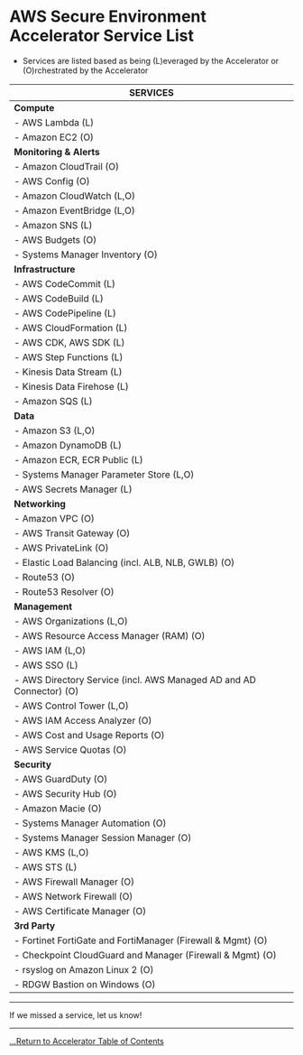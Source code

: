 # AWS Secure Environment Accelerator Service List

- Services are listed based as being (L)everaged by the Accelerator or (O)rchestrated by the Accelerator

| SERVICES                                                            |
| ------------------------------------------------------------------- |
| **Compute**                                                         |
| - AWS Lambda (L)                                                    |
| - Amazon EC2 (O)                                                    |
| **Monitoring & Alerts**                                             |
| - Amazon CloudTrail (O)                                             |
| - AWS Config (O)                                                    |
| - Amazon CloudWatch (L,O)                                           |
| - Amazon EventBridge (L,O)                                          |
| - Amazon SNS (L)                                                    |
| - AWS Budgets (O)                                                   |
| - Systems Manager Inventory (O)                                     |
| **Infrastructure**                                                  |
| - AWS CodeCommit (L)                                                |
| - AWS CodeBuild (L)                                                 |
| - AWS CodePipeline (L)                                              |
| - AWS CloudFormation (L)                                            |
| - AWS CDK, AWS SDK (L)                                              |
| - AWS Step Functions (L)                                            |
| - Kinesis Data Stream (L)                                           |
| - Kinesis Data Firehose (L)                                         |
| - Amazon SQS (L)                                                    |
| **Data**                                                            |
| - Amazon S3 (L,O)                                                   |
| - Amazon DynamoDB (L)                                               |
| - Amazon ECR, ECR Public (L)                                        |
| - Systems Manager Parameter Store (L,O)                             |
| - AWS Secrets Manager (L)                                           |
| **Networking**                                                      |
| - Amazon VPC (O)                                                    |
| - AWS Transit Gateway (O)                                           |
| - AWS PrivateLink (O)                                               |
| - Elastic Load Balancing (incl. ALB, NLB, GWLB) (O)                 |
| - Route53 (O)                                                       |
| - Route53 Resolver (O)                                              |
| **Management**                                                      |
| - AWS Organizations (L,O)                                           |
| - AWS Resource Access Manager (RAM) (O)                             |
| - AWS IAM (L,O)                                                     |
| - AWS SSO (L)                                                       |
| - AWS Directory Service (incl. AWS Managed AD and AD Connector) (O) |
| - AWS Control Tower (L,O)                                           |
| - AWS IAM Access Analyzer (O)                                       |
| - AWS Cost and Usage Reports (O)                                    |
| - AWS Service Quotas (O)                                            |
| **Security**                                                        |
| - AWS GuardDuty (O)                                                 |
| - AWS Security Hub (O)                                              |
| - Amazon Macie (O)                                                  |
| - Systems Manager Automation (O)                                    |
| - Systems Manager Session Manager (O)                               |
| - AWS KMS (L,O)                                                     |
| - AWS STS (L)                                                       |
| - AWS Firewall Manager (O)                                          |
| - AWS Network Firewall (O)                                          |
| - AWS Certificate Manager (O)                                       |
| **3rd Party**                                                       |
| - Fortinet FortiGate and FortiManager (Firewall & Mgmt) (O)         |
| - Checkpoint CloudGuard and Manager (Firewall & Mgmt) (O)           |
| - rsyslog on Amazon Linux 2 (O)                                     |
| - RDGW Bastion on Windows (O)                                       |

---

If we missed a service, let us know!

---

[...Return to Accelerator Table of Contents](./index.md)
